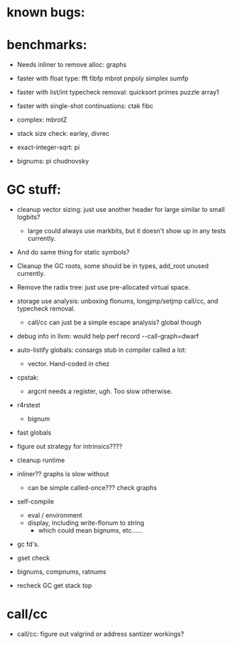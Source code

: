 # known bugs:

# benchmarks:
  * Needs inliner to remove alloc: graphs
  * faster with float type: fft fibfp mbrot pnpoly simplex sumfp
  * faster with list/int typecheck removal: quicksort primes puzzle array1
  * faster with single-shot continuations: ctak fibc
  
  * complex: mbrotZ
  
  * stack size check: earley, divrec

  * exact-integer-sqrt: pi
  * bignums: pi chudnovsky

# GC stuff:
* cleanup vector sizing: just use another header for large similar to small logbits?
  * large could always use markbits, but it doesn't show up in any tests currently.
* And do same thing for static symbols?
* Cleanup the GC roots, some should be in types, add_root unused currently.
* Remove the radix tree: just use pre-allocated virtual space.
	
* storage use analysis: unboxing flonums, longjmp/setjmp call/cc, and typecheck removal.
   * call/cc can just be a simple escape analysis? global though


* debug info in llvm: would help perf record --call-graph=dwarf
* auto-listify globals: consargs stub in compiler called a lot: 
  * vector. Hand-coded in chez
  
* cpstak:
  * argcnt needs a register, ugh.  Too slow otherwise.

* r4rstest
  * bignum

* fast globals

* figure out strategy for intrinsics????
* cleanup runtime
* inliner?? graphs is slow without
  * can be simple called-once??? check graphs

* self-compile
  * eval / environment
  * display, including write-flonum to string
      * which could mean bignums, etc......
* gc fd's.
* gset check
* bignums, compnums, ratnums

* recheck GC get stack top

# call/cc
  * call/cc: figure out valgrind or address santizer workings?

